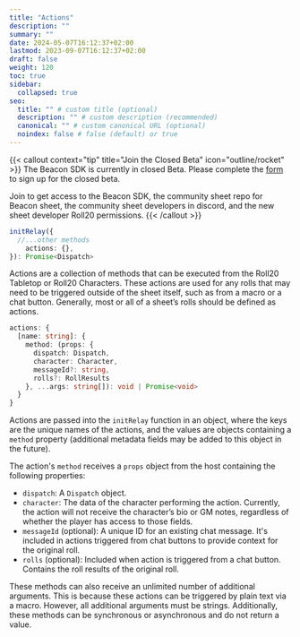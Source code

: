 ```yaml
---
title: "Actions"
description: ""
summary: ""
date: 2024-05-07T16:12:37+02:00
lastmod: 2023-09-07T16:12:37+02:00
draft: false
weight: 120
toc: true
sidebar:
  collapsed: true
seo:
  title: "" # custom title (optional)
  description: "" # custom description (recommended)
  canonical: "" # custom canonical URL (optional)
  noindex: false # false (default) or true
---
```


{{< callout context="tip" title="Join the Closed Beta" icon="outline/rocket" >}}
The Beacon SDK is currently in closed Beta. Please complete the [form](https://forms.gle/XXnj1SbfmYnUq8Hu9) to sign up for the closed beta.

Join to get access to the Beacon SDK, the community sheet repo for Beacon sheet, the community sheet developers in discord, and the new sheet developer Roll20 permissions.
{{< /callout >}}

```typescript
initRelay({
  //...other methods
    actions: {},
}): Promise<Dispatch>
```

Actions are a collection of methods that can be executed from the Roll20 Tabletop or Roll20 Characters. These actions are used for any rolls that may need to be triggered outside of the sheet itself, such as from a macro or a chat button. Generally, most or all of a sheet’s rolls should be defined as actions.

```typescript
actions: {
  [name: string]: {
    method: (props: {
      dispatch: Dispatch,
      character: Character,
      messageId?: string,
      rolls?: RollResults 
    }, ...args: string[]): void | Promise<void>
  }
}
```

Actions are passed into the  `initRelay` function in an object, where the keys are the unique names of the actions, and the values are objects containing a `method` property (additional metadata fields may be added to this object in the future).

The action's `method` receives a `props` object from the host containing the following properties:

- `dispatch`: A `Dispatch` object.
- `character`: The data of the character performing the action. Currently, the action will not receive the character’s bio or GM notes, regardless of whether the player has access to those fields.
- `messageId` (optional): A unique ID for an existing chat message. It's included in actions triggered from chat buttons to provide context for the original roll.
- `rolls` (optional): Included when action is triggered from a chat button. Contains the roll results of the original roll.

These methods can also receive an unlimited number of additional arguments. This is because these actions can be triggered by plain text via a macro. However, all additional arguments must be strings. Additionally, these methods can be synchronous or asynchronous and do not return a value.